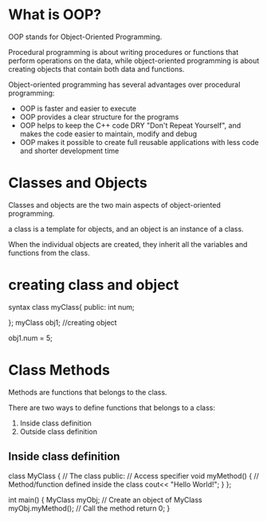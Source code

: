 # What is OOP?
OOP stands for Object-Oriented Programming.

Procedural programming is about writing procedures or functions that perform operations on the data, while object-oriented programming is about creating objects that contain both data and functions.

Object-oriented programming has several advantages over procedural programming:
<ul>
<li>OOP is faster and easier to execute </li>
<li>OOP provides a clear structure for the programs</li>
<li>OOP helps to keep the C++ code DRY "Don't Repeat Yourself", and makes the code easier to maintain, modify and debug</li>
<li>OOP makes it possible to create full reusable applications with less code and shorter development time</li>
</ul>

# Classes and Objects
Classes and objects are the two main aspects of object-oriented programming.

a class is a template for objects, and an object is an instance of a class.

When the individual objects are created, they inherit all the variables and functions from the class.

# creating class and object
syntax 
class myClass{
    public:
        int num;

};
myClass obj1; //creating object

obj1.num = 5;

# Class Methods

Methods are functions that belongs to the class.

There are two ways to define functions that belongs to a class:
<ol>
<li>Inside class definition</li>
<li>Outside class definition</li>
</ol>

## Inside class definition
class MyClass {        // The class
  public:              // Access specifier
    void myMethod() {  // Method/function defined inside the class
      cout<< "Hello World!";
    }
};

int main() {
  MyClass myObj;     // Create an object of MyClass
  myObj.myMethod();  // Call the method
  return 0;
}